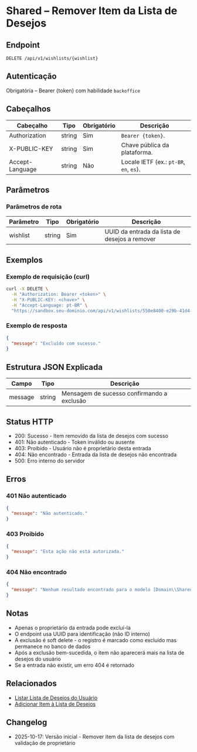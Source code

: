 # Shared – Remover Item da Lista de Desejos

## Endpoint

```
DELETE /api/v1/wishlists/{wishlist}
```

## Autenticação

Obrigatória – Bearer {token} com habilidade `backoffice`

## Cabeçalhos

| Cabeçalho        | Tipo   | Obrigatório | Descrição |
| ---------------- | ------ | ----------- | --------- |
| Authorization    | string | Sim         | `Bearer {token}`. |
| X-PUBLIC-KEY     | string | Sim         | Chave pública da plataforma. |
| Accept-Language  | string | Não         | Locale IETF (ex.: `pt-BR`, `en`, `es`). |

## Parâmetros

### Parâmetros de rota

| Parâmetro | Tipo   | Obrigatório | Descrição |
| --------- | ------ | ----------- | --------- |
| wishlist  | string | Sim         | UUID da entrada da lista de desejos a remover |

## Exemplos

### Exemplo de requisição (curl)

```bash
curl -X DELETE \
  -H "Authorization: Bearer <token>" \
  -H "X-PUBLIC-KEY: <chave>" \
  -H "Accept-Language: pt-BR" \
  "https://sandbox.seu-dominio.com/api/v1/wishlists/550e8400-e29b-41d4-a716-446655440000"
```

### Exemplo de resposta

```json
{
  "message": "Excluído com sucesso."
}
```

## Estrutura JSON Explicada

| Campo   | Tipo   | Descrição |
| ------- | ------ | --------- |
| message | string | Mensagem de sucesso confirmando a exclusão |

## Status HTTP

- 200: Sucesso - Item removido da lista de desejos com sucesso
- 401: Não autenticado - Token inválido ou ausente
- 403: Proibido - Usuário não é proprietário desta entrada
- 404: Não encontrado - Entrada da lista de desejos não encontrada
- 500: Erro interno do servidor

## Erros

### 401 Não autenticado
```json
{
  "message": "Não autenticado."
}
```

### 403 Proibido
```json
{
  "message": "Esta ação não está autorizada."
}
```

### 404 Não encontrado
```json
{
  "message": "Nenhum resultado encontrado para o modelo [Domain\\Shared\\Models\\Wishlist]."
}
```

## Notas

- Apenas o proprietário da entrada pode excluí-la
- O endpoint usa UUID para identificação (não ID interno)
- A exclusão é soft delete - o registro é marcado como excluído mas permanece no banco de dados
- Após a exclusão bem-sucedida, o item não aparecerá mais na lista de desejos do usuário
- Se a entrada não existir, um erro 404 é retornado

## Relacionados

- [Listar Lista de Desejos do Usuário](./WishlistIndex.md)
- [Adicionar Item à Lista de Desejos](./WishlistStore.md)

## Changelog

- 2025-10-17: Versão inicial - Remover item da lista de desejos com validação de proprietário
